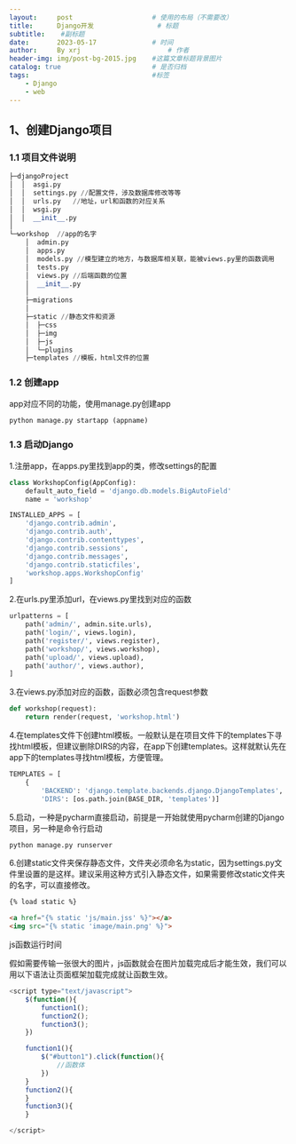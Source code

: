 ```yaml
---
layout:     post   				    # 使用的布局（不需要改）
title:      Django开发				# 标题 
subtitle:    #副标题
date:       2023-05-17				# 时间
author:     By xrj						# 作者
header-img: img/post-bg-2015.jpg 	#这篇文章标题背景图片
catalog: true 						# 是否归档
tags:								#标签
    - Django
    - web
---
```


## 1、创建Django项目

### 1.1 项目文件说明

```python
├─djangoProject
│  │  asgi.py
│  │  settings.py //配置文件，涉及数据库修改等等
│  │  urls.py   //地址，url和函数的对应关系
│  │  wsgi.py
│  │  __init__.py
│
└─workshop  //app的名字
    │  admin.py
    │  apps.py
    │  models.py //模型建立的地方，与数据库相关联，能被views.py里的函数调用
    │  tests.py
    │  views.py //后端函数的位置
    │  __init__.py
    │
    ├─migrations
    │
    ├─static //静态文件和资源
    │  ├─css
    │  ├─img
    │  ├─js
    │  └─plugins
    ├─templates //模板，html文件的位置
```

### 1.2 创建app

app对应不同的功能，使用manage.py创建app

```python
python manage.py startapp (appname)
```

### 1.3 启动Django

1.注册app，在apps.py里找到app的类，修改settings的配置

```python
class WorkshopConfig(AppConfig):
    default_auto_field = 'django.db.models.BigAutoField'
    name = 'workshop'
```

```python
INSTALLED_APPS = [
    'django.contrib.admin',
    'django.contrib.auth',
    'django.contrib.contenttypes',
    'django.contrib.sessions',
    'django.contrib.messages',
    'django.contrib.staticfiles',
    'workshop.apps.WorkshopConfig'
]
```

2.在urls.py里添加url，在views.py里找到对应的函数

```python
urlpatterns = [
    path('admin/', admin.site.urls),
    path('login/', views.login),
    path('register/', views.register),
    path('workshop/', views.workshop),
    path('upload/', views.upload),
    path('author/', views.author),
]
```

3.在views.py添加对应的函数，函数必须包含request参数

```python
def workshop(request):
    return render(request, 'workshop.html')
```

4.在templates文件下创建html模板。一般默认是在项目文件下的templates下寻找html模板，但建议删除DIRS的内容，在app下创建templates。这样就默认先在app下的templates寻找html模板，方便管理。

```python
TEMPLATES = [
    {
        'BACKEND': 'django.template.backends.django.DjangoTemplates',
        'DIRS': [os.path.join(BASE_DIR, 'templates')]
```

5.启动，一种是pycharm直接启动，前提是一开始就使用pycharm创建的Django项目，另一种是命令行启动

```python
python manage.py runserver
```

6.创建static文件夹保存静态文件，文件夹必须命名为static，因为settings.py文件里设置的是这样。建议采用这种方式引入静态文件，如果需要修改static文件夹的名字，可以直接修改。

```html
{% load static %}

<a href="{% static 'js/main.jss' %}"></a>
<img src="{% static 'image/main.png' %}">
```

js函数运行时间

假如需要传输一张很大的图片，js函数就会在图片加载完成后才能生效，我们可以用以下语法让页面框架加载完成就让函数生效。

```js
<script type="text/javascript">
    $(function(){
        function1();
        function2();
        function3();
    })

    function1(){
        $("#button1").click(function(){
            //函数体
        })
    }
    function2(){
    }
    function3(){
    }

</script>
```
